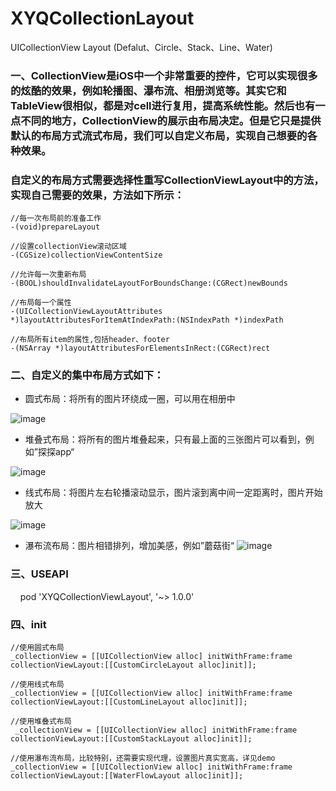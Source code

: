 # XYQCollectionLayout
UICollectionView Layout (Defalut、Circle、Stack、Line、Water)

### 一、CollectionView是iOS中一个非常重要的控件，它可以实现很多的炫酷的效果，例如轮播图、瀑布流、相册浏览等。其实它和TableView很相似，都是对cell进行复用，提高系统性能。然后也有一点不同的地方，CollectionView的展示由布局决定。但是它只是提供默认的布局方式流式布局，我们可以自定义布局，实现自己想要的各种效果。

### 自定义的布局方式需要选择性重写CollectionViewLayout中的方法，实现自己需要的效果，方法如下所示：

    //每一次布局前的准备工作
    -(void)prepareLayout
    
    //设置collectionView滚动区域 
    -(CGSize)collectionViewContentSize
    
    //允许每一次重新布局   
    -(BOOL)shouldInvalidateLayoutForBoundsChange:(CGRect)newBounds
    
    //布局每一个属性
    -(UICollectionViewLayoutAttributes *)layoutAttributesForItemAtIndexPath:(NSIndexPath *)indexPath
    
    //布局所有item的属性,包括header、footer
    -(NSArray *)layoutAttributesForElementsInRect:(CGRect)rect
 
 
### 二、自定义的集中布局方式如下：
 
- 圆式布局：将所有的图片环绕成一圈，可以用在相册中
 
![image](https://github.com/xiayuanquan/XYQCollectionLayout/blob/master/Demo/CollectionViewLayout/CollectionViewLayout/screenshots/circle.png)
 
- 堆叠式布局：将所有的图片堆叠起来，只有最上面的三张图片可以看到，例如”探探app“
 
![image](https://github.com/xiayuanquan/XYQCollectionLayout/blob/master/Demo/CollectionViewLayout/CollectionViewLayout/screenshots/stack.png)
 
- 线式布局：将图片左右轮播滚动显示，图片滚到离中间一定距离时，图片开始放大
 
![image](https://github.com/xiayuanquan/XYQCollectionLayout/blob/master/Demo/CollectionViewLayout/CollectionViewLayout/screenshots/line.png)
 
- 瀑布流布局：图片相错排列，增加美感，例如”蘑菇街“
![image](https://github.com/xiayuanquan/XYQCollectionLayout/blob/master/Demo/CollectionViewLayout/CollectionViewLayout/screenshots/water.png)


### 三、USEAPI
    
pod 'XYQCollectionViewLayout', '~> 1.0.0'
    
    
### 四、init
    
    //使用圆式布局
    _collectionView = [[UICollectionView alloc] initWithFrame:frame collectionViewLayout:[[CustomCircleLayout alloc]init]];
    
    //使用线式布局 
    _collectionView = [[UICollectionView alloc] initWithFrame:frame collectionViewLayout:[[CustomLineLayout alloc]init]];
    
    //使用堆叠式布局  
     _collectionView = [[UICollectionView alloc] initWithFrame:frame collectionViewLayout:[[CustomStackLayout alloc]init]];
    
    //使用瀑布流布局，比较特别，还需要实现代理，设置图片真实宽高，详见demo
    _collectionView = [[UICollectionView alloc] initWithFrame:frame collectionViewLayout:[[WaterFlowLayout alloc]init]];
    
  
    
    
